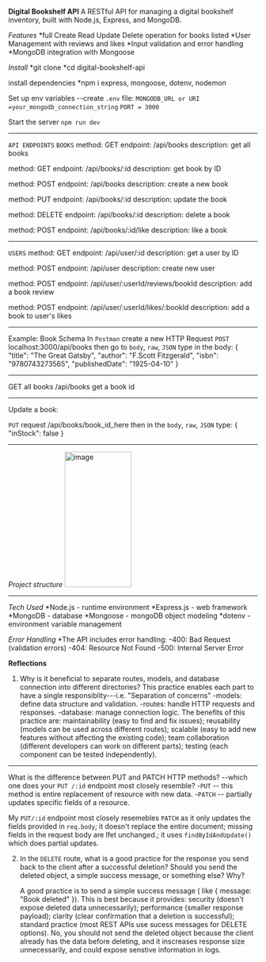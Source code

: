 __Digital Bookshelf API__
A RESTful API for managing a digital bookshelf inventory, built with Node.js, Express, and MongoDB.

_Features_
*full Create Read Update Delete operation for books listed
*User Management with reviews and likes
*Input validation and error handling
*MongoDB integration with Mongoose

_Install_
*git clone <repo url>
*cd digital-bookshelf-api

install dependencies
*npm i express, mongoose, dotenv, nodemon

Set up env variables --create `.env` file:
`MONGODB_URL or URI =your_mongodb_connection_string`
`PORT = 3000`

Start the server
`npm run dev`

---------------------------------------------------------------------------
`API ENDPOINTS`
`BOOKS`
method: GET
endpoint: /api/books
description: get all books

method: GET
endpoint: /api/books/:id 
description: get book by ID

method: POST
endpoint: /api/books
description: create a new book

method: PUT
endpoint: /api/books/:id 
description: update the book

method: DELETE
endpoint: /api/books/:id 
description: delete a book

method: POST
endpoint: /api/books/:id/like
description: like a book

-----------------------------------------------
`USERS`
method: GET
endpoint: /api/user/:id 
description: get a user by ID

method: POST
endpoint: /api/user
description: create new user

method: POST
endpoint: /api/user/:userId/reviews/bookId
description: add a book review

method: POST
endpoint: /api/user/:userId/likes/:bookId
description: add a book to user's likes

--------------------------------------
Example:
Book Schema
In `Postman` create a new HTTP Request
`POST` 
localhost:3000/api/books
then go to `body`, `raw`, `JSON`
type in the body: 
{
   "title": "The Great Gatsby",
   "author": "F.Scott Fitzgerald",
   "isbn": "9780743273565",
   "publishedDate": "1925-04-10"
}

-----------------
GET all books
/api/books 
get a book id

--------------------
Update a book:

`PUT` request 
/api/books/book_id_here
then in the `body`, `raw`, `JSON` type:
{
  "inStock": false
}

----------------------------------------------
_Project structure_
<img width="135" height="273" alt="image" src="https://github.com/user-attachments/assets/9e59ac44-99b9-480f-90ac-b9e1ab3733be" />

---------------------------------------------------

_Tech Used_
*Node.js - runtime environment
*Express.js - web framework
*MongoDB - database
*Mongoose - mongoDB object modeling
*dotenv - environment variable management

_Error Handling_
*The API includes error handling:
 -400: Bad Request (validation errors)
 -404: Resource Not Found
 -500: Internal Server Error






__Reflections__
1. Why is it beneficial to separate routes, models, and database connection into different directories?
   This practice enables each part to have a single responsiblity---i.e. "Separation of concerns"
   -models: define data structure and validation.
   -routes: handle HTTP requests and responses.
   -database: manage connection logic.
   The benefits of this practice are: maintainability (easy to find and fix issues); reusability (models can be used across different routes); scalable (easy to
   add new features without affecting the existing code); team collaboration (different developers can work on different parts); testing (each component can be tested independently).

--------------------------------------------------------------------------------------
What is the difference between PUT and PATCH HTTP methods? --which one does your `PUT /:id` endpoint most closely resemble?
 -`PUT` -- this method is entire replacement of resource with new data.
 -`PATCH` -- partially updates specific fields of a resource.

My `PUT/:id` endpoint most closely resemebles `PATCH` as it only updates the fields provided in `req.body`; it doesn't replace the entire document; missing fields in the request body are lfet
unchanged.; it uses `findByIdAndUpdate()` which does partial updates.


2. In the `DELETE` route, what is a good practice for the response you send back to the client after a successful deletion? Should you send the deleted object, a simple success message,
   or something else? Why?

   A good practice is to send a simple success message ( like { message: "Book deleted" }).
   This is best because it provides: security (doesn't expose deleted data unnecessarily); performance (smaller response payload); clarity (clear confirmation that a deletion is successful);
   standard practice (most REST APIs use sucess messages for DELETE options).  No, you should not send the deleted object because the client already has the data before deleting, and it inscreases
   response size unnecessarily, and could expose senstive information in logs. 
   

   

   
